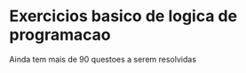 <h1>Exercicios basico de logica de programacao</h1>
<p>Ainda tem mais de 90 questoes a serem resolvidas</p>